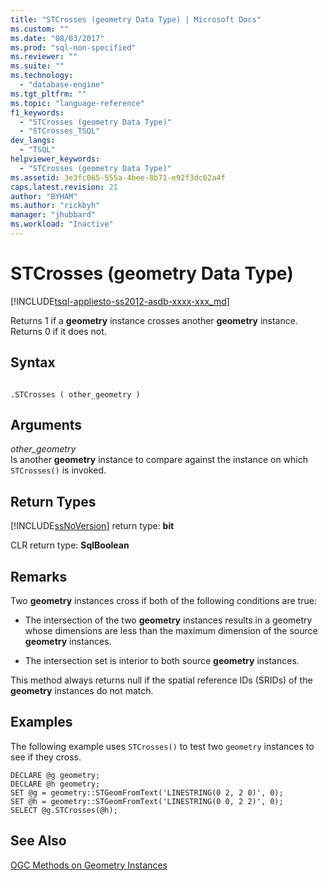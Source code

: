 ```yaml
---
title: "STCrosses (geometry Data Type) | Microsoft Docs"
ms.custom: ""
ms.date: "08/03/2017"
ms.prod: "sql-non-specified"
ms.reviewer: ""
ms.suite: ""
ms.technology: 
  - "database-engine"
ms.tgt_pltfrm: ""
ms.topic: "language-reference"
f1_keywords: 
  - "STCrosses (geometry Data Type)"
  - "STCrosses_TSQL"
dev_langs: 
  - "TSQL"
helpviewer_keywords: 
  - "STCrosses (geometry Data Type)"
ms.assetid: 3e3fc065-555a-4bee-8b71-e92f3dc62a4f
caps.latest.revision: 21
author: "BYHAM"
ms.author: "rickbyh"
manager: "jhubbard"
ms.workload: "Inactive"
---
```

# STCrosses (geometry Data Type)
[!INCLUDE[tsql-appliesto-ss2012-asdb-xxxx-xxx_md](../../includes/tsql-appliesto-ss2012-asdb-xxxx-xxx-md.md)]

Returns 1 if a **geometry** instance crosses another **geometry** instance. Returns 0 if it does not.
  
## Syntax  
  
```  
  
.STCrosses ( other_geometry )  
```  
  
## Arguments  
 *other_geometry*  
 Is another **geometry** instance to compare against the instance on which `STCrosses()` is invoked.  
  
## Return Types  
 [!INCLUDE[ssNoVersion](../../includes/ssnoversion-md.md)] return type: **bit**  
  
 CLR return type: **SqlBoolean**  
  
## Remarks  
 Two **geometry** instances cross if both of the following conditions are true:  
  
-   The intersection of the two **geometry** instances results in a geometry whose dimensions are less than the maximum dimension of the source **geometry** instances.  
  
-   The intersection set is interior to both source **geometry** instances.  
  
 This method always returns null if the spatial reference IDs (SRIDs) of the **geometry** instances do not match.  
  
## Examples  
 The following example uses `STCrosses()` to test two `geometry` instances to see if they cross.  
  
```  
DECLARE @g geometry;  
DECLARE @h geometry;  
SET @g = geometry::STGeomFromText('LINESTRING(0 2, 2 0)', 0);  
SET @h = geometry::STGeomFromText('LINESTRING(0 0, 2 2)', 0);  
SELECT @g.STCrosses(@h);  
```  
  
## See Also  
 [OGC Methods on Geometry Instances](../../t-sql/spatial-geometry/ogc-methods-on-geometry-instances.md)  
  
  

